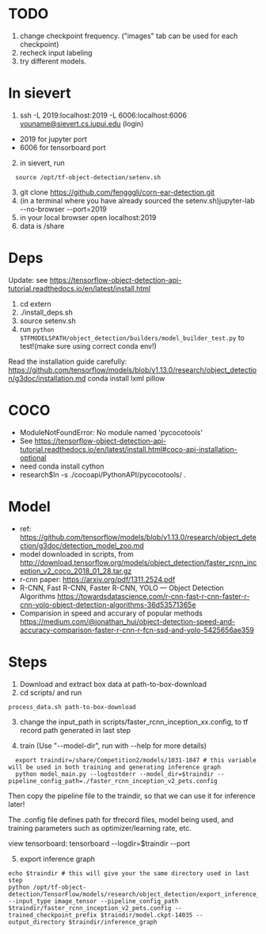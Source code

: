 TODO
=========
1. change checkpoint frequency. ("images" tab can be used for each checkpoint)
2. recheck input labeling
3. try different models.

In sievert
==========

1. ssh -L 2019:localhost:2019 -L 6006:localhost:6006 youname@sievert.cs.iupui.edu (login)
  - 2019 for jupyter port
  - 6006 for tensorboard port

2. in sievert, run
  ```
    source /opt/tf-object-detection/setenv.sh
  ```
3. git clone https://github.com/fengggli/corn-ear-detection.git
4. (in a terminal where you have already sourced  the setenv.sh)jupyter-lab --no-browser --port=2019
5. in your local browser open localhost:2019
6. data is /share

Deps
=========
Update: see https://tensorflow-object-detection-api-tutorial.readthedocs.io/en/latest/install.html
1. cd extern
1. ./install_deps.sh
2. source setenv.sh
3. run ``python $TFMODELSPATH/object_detection/builders/model_builder_test.py`` to test!(make sure using correct conda env!)

Read the installation guide carefully:
  https://github.com/tensorflow/models/blob/v1.13.0/research/object_detection/g3doc/installation.md
conda install lxml pillow

COCO
=========
* ModuleNotFoundError: No module named 'pycocotools'
* See https://tensorflow-object-detection-api-tutorial.readthedocs.io/en/latest/install.html#coco-api-installation-optional
* need conda install cython
* research$ln -s ./cocoapi/PythonAPI/pycocotools/ .


Model
===========

* ref: https://github.com/tensorflow/models/blob/v1.13.0/research/object_detection/g3doc/detection_model_zoo.md
* model downloaded in scripts, from http://download.tensorflow.org/models/object_detection/faster_rcnn_inception_v2_coco_2018_01_28.tar.gz
* r-cnn paper: https://arxiv.org/pdf/1311.2524.pdf
* R-CNN, Fast R-CNN, Faster R-CNN, YOLO — Object Detection Algorithms https://towardsdatascience.com/r-cnn-fast-r-cnn-faster-r-cnn-yolo-object-detection-algorithms-36d53571365e
* Comparision in speed and accurary of popular methods https://medium.com/@jonathan_hui/object-detection-speed-and-accuracy-comparison-faster-r-cnn-r-fcn-ssd-and-yolo-5425656ae359

Steps
===========
1. Download and extract box data at path-to-box-download
2. cd scripts/ and run 
  ```
  process_data.sh path-to-box-download
  ```
3. change the input_path in scripts/faster_rcnn_inception_xx.config, to tf record path generated in last step

4. train (Use "--model-dir", run with --help for more details)
```shell
  export traindir=/share/Competition2/models/1031-1847 # this variable will be used in both training and generating inference graph
  python model_main.py --logtostderr --model_dir=$traindir --pipeline_config_path=./faster_rcnn_inception_v2_pets.config
```
  Then copy the pipeline file to the traindir, so that we can use it for inference later!

The .config file defines path for tfrecord files, model being used, and training parameters such as optimizer/learning rate, etc.

view tensorboard:
  tensorboard --logdir=$traindir --port

5. export inference graph
  ```shell
  echo $traindir # this will give your the same directory used in last step
  python /opt/tf-object-detection/TensorFlow/models/research/object_detection/export_inference_graph.py --input_type image_tensor --pipeline_config_path $traindir/faster_rcnn_inception_v2_pets.config --trained_checkpoint_prefix $traindir/model.ckpt-14035 --output_directory $traindir/inference_graph
